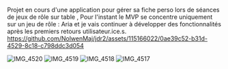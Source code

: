 Projet en cours d'une application pour gérer sa fiche perso lors de séances de jeux de rôle sur table ,
Pour l'instant le MVP se concentre uniquement sur un jeu de rôle : Aria et je vais continuer à développer des fonctionnalités après les premiers retours utilisateur.ice.s.
https://github.com/NolwenMaj/jdr2/assets/115166022/0ae39c52-b31d-4529-8c18-c798ddc3d054

![IMG_4520](https://github.com/NolwenMaj/jdr2/assets/115166022/6af2053d-40da-47c3-81b6-a56a2f9ddf2d)
![IMG_4519](https://github.com/NolwenMaj/jdr2/assets/115166022/cc0c2364-f691-422f-b0d2-85cb9d4bba29)
![IMG_4518](https://github.com/NolwenMaj/jdr2/assets/115166022/8c1b56df-7135-4796-b302-347b1e06fea2)
![IMG_4517](https://github.com/NolwenMaj/jdr2/assets/115166022/30f0e21f-ed4a-4675-8341-2784aa3b6e3f)




